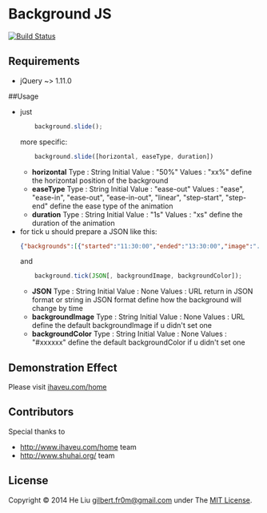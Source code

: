 # Background JS
[![Build Status](https://travis-ci.org/fr0m/background.js.png?branch=master)](https://travis-ci.org/fr0m/background.js)

## Requirements

* jQuery ~> 1.11.0

##Usage

- just
	```javascript 
		background.slide();
	```
	more specific:
	```javascript 
		background.slide([horizontal, easeType, duration])
	```
	- **horizontal**
		Type : String
		Initial Value : "50%"
		Values : "xx%"
		define the horizontal position of the background
	- **easeType**
		Type : String
		Initial Value : "ease-out"
		Values : "ease", "ease-in", "ease-out", "ease-in-out", "linear", "step-start", "step-end"
		define the ease type of the animation
	- **duration**
		Type : String
		Initial Value : "1s"
		Values : "xs"
		define the duration of the animation
- for tick u should prepare a JSON like this:
	```json
	{"backgrounds":[{"started":"11:30:00","ended":"13:30:00","image":"./ihaveu.jpg","color":"#fff"}]}
	```
	and
	```javascript
		background.tick(JSON[, backgroundImage, backgroundColor]);
	```
	- **JSON**
		Type : String
		Initial Value : None
		Values : URL return in JSON format or string in JSON format
		define how the background will change by time
	- **backgroundImage**
		Type : String
		Initial Value : None
		Values : URL
		define the default backgroundImage if u didn't set one
	- **backgroundColor**
		Type : String
		Initial Value : None
		Values : "#xxxxxx"
		define the default backgroundColor if u didn't set one

## Demonstration Effect

Please visit [ihaveu.com/home](http://www.ihaveu.com/home)

## Contributors

Special thanks to

* http://www.ihaveu.com/home team
* http://www.shuhai.org/ team

## License

Copyright © 2014 He Liu <gilbert.fr0m@gmail.com> under The [MIT License](http://opensource.org/licenses/MIT).

